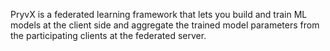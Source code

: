 PryvX is a federated learning framework that lets you build and train ML models at the client side and aggregate the trained model parameters from the participating clients at the federated server.